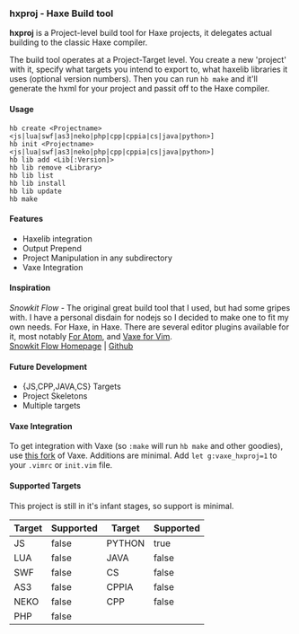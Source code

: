 ### hxproj - Haxe Build tool
**hxproj** is a Project-level build tool for Haxe projects, it delegates actual building to the classic Haxe compiler.  

The build tool operates at a Project-Target level. You create a new 'project' with it, specify what targets you intend to export to, what haxelib libraries it uses (optional version numbers). Then you can run `hb make` and it'll generate the hxml for your project and passit off to the Haxe compiler.

#### Usage
```
hb create <Projectname> <js|lua|swf|as3|neko|php|cpp|cppia|cs|java|python>]
hb init <Projectname> <js|lua|swf|as3|neko|php|cpp|cppia|cs|java|python>]
hb lib add <Lib[:Version]>
hb lib remove <Library>
hb lib list
hb lib install
hb lib update
hb make
```

#### Features
+ Haxelib integration
+ Output Prepend
+ Project Manipulation in any subdirectory
+ Vaxe Integration

#### Inspiration
*Snowkit Flow* - The original great build tool that I used, but had some gripes with. I have a personal disdain for nodejs so I decided to make one to fit my own needs. For Haxe, in Haxe. There are several editor plugins available for it, most notably [For Atom](https://github.com/snowkit/atom-flow), and [Vaxe for Vim](https://github.com/jdonaldson/vaxe).   
[Snowkit Flow Homepage](https://snowkit.github.io/flow/) | [Github](https://github.com/snowkit/flow)  

#### Future Development
+ {JS,CPP,JAVA,CS} Targets
+ Project Skeletons
+ Multiple targets

#### Vaxe Integration
To get integration with Vaxe (so `:make` will run `hb make` and other goodies), use [this fork](https://github.com/Montycarlo/vaxe) of Vaxe. Additions are minimal. Add `let g:vaxe_hxproj=1` to your `.vimrc` or `init.vim` file.

#### Supported Targets
This project is still in it's infant stages, so support is minimal.

| Target | Supported | Target | Supported |
| ------ | --------- | ------ | --------- |
| JS | false | PYTHON | true |
| LUA | false | JAVA | false |
| SWF | false | CS | false |
| AS3 | false | CPPIA | false |
| NEKO | false | CPP | false |
| PHP | false | | |

